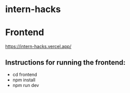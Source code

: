 # intern-hacks

# Frontend
https://intern-hacks.vercel.app/



## Instructions for running the frontend:

- cd frontend
- npm install
- npm run dev
